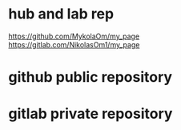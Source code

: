 # hub and lab rep

https://github.com/MykolaOm/my_page 
https://gitlab.com/NikolasOm1/my_page

# github public repository
# gitlab private repository